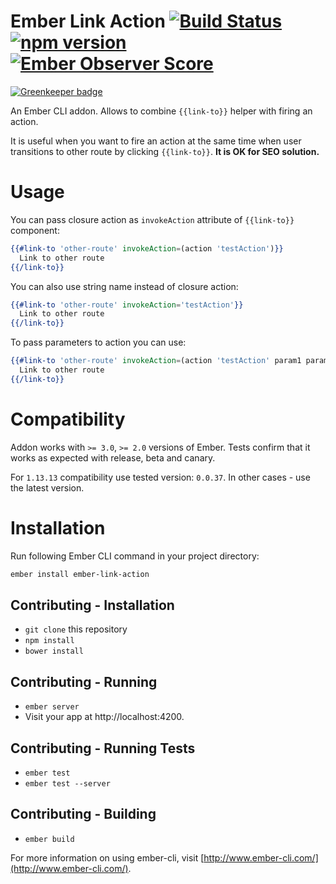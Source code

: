 # Ember Link Action [![Build Status](https://travis-ci.org/Kuzirashi/ember-link-action.svg?branch=master)](https://travis-ci.org/Kuzirashi/ember-link-action) [![npm version](https://badge.fury.io/js/ember-link-action.svg)](https://badge.fury.io/js/ember-link-action) [![Ember Observer Score](http://emberobserver.com/badges/ember-link-action.svg)](http://emberobserver.com/addons/ember-link-action)

[![Greenkeeper badge](https://badges.greenkeeper.io/Kuzirashi/ember-link-action.svg)](https://greenkeeper.io/)

An Ember CLI addon. Allows to combine `{{link-to}}` helper with firing an action.

It is useful when you want to fire an action at the same time when user transitions to other route by clicking `{{link-to}}`. **It is OK for SEO solution.**

# Usage

You can pass closure action as `invokeAction` attribute of `{{link-to}}` component:

``` hbs
{{#link-to 'other-route' invokeAction=(action 'testAction')}}
  Link to other route
{{/link-to}}
```

You can also use string name instead of closure action:

``` hbs
{{#link-to 'other-route' invokeAction='testAction'}}
  Link to other route
{{/link-to}}
```

To pass parameters to action you can use:

``` hbs
{{#link-to 'other-route' invokeAction=(action 'testAction' param1 param2)}}
  Link to other route
{{/link-to}}
```

# Compatibility

Addon works with `>= 3.0`, `>= 2.0` versions of Ember. Tests confirm that it works as expected with release, beta and canary.

For `1.13.13` compatibility use tested version: `0.0.37`. In other cases - use the latest version.

# Installation

Run following Ember CLI command in your project directory:

``` sh
ember install ember-link-action
```

## Contributing - Installation

* `git clone` this repository
* `npm install`
* `bower install`

## Contributing - Running

* `ember server`
* Visit your app at http://localhost:4200.

## Contributing - Running Tests

* `ember test`
* `ember test --server`

## Contributing - Building

* `ember build`

For more information on using ember-cli, visit [http://www.ember-cli.com/](http://www.ember-cli.com/).
